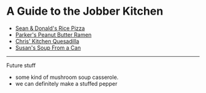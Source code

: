 # A Guide to the Jobber Kitchen

- [Sean & Donald's Rice Pizza](recipes/rice-pizza.md)
- [Parker's Peanut Butter Ramen](recipes/peanut-butter-ramen.md)
- [Chris' Kitchen Quesadilla](recipes/kitchen-quesadilla.md)
- [Susan's Soup From a Can](recipes/soup-from-a-can.md)

---

Future stuff
- some kind of mushroom soup casserole.
- we can definitely make a stuffed pepper
